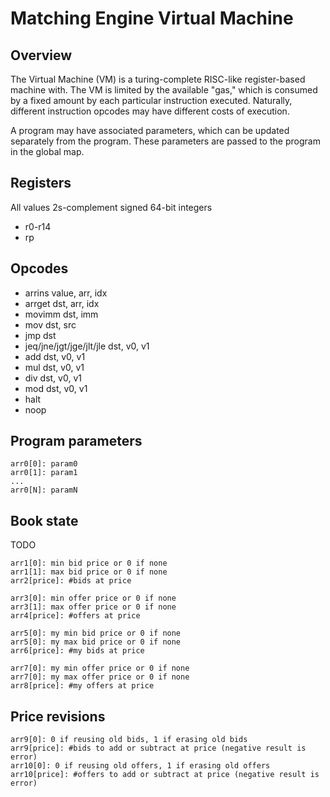# Matching Engine Virtual Machine

## Overview

The Virtual Machine (VM) is a turing-complete RISC-like register-based machine with.
The VM is limited by the available "gas," which is consumed by a fixed amount by each particular instruction executed.
Naturally, different instruction opcodes may have different costs of execution.

A program may have associated parameters, which can be updated separately from the program.
These parameters are passed to the program in the global map.

## Registers

All values 2s-complement signed 64-bit integers

- r0-r14
- rp

## Opcodes

- arrins value, arr, idx
- arrget dst, arr, idx
- movimm dst, imm
- mov dst, src
- jmp dst
- jeq/jne/jgt/jge/jlt/jle dst, v0, v1
- add dst, v0, v1
- mul dst, v0, v1
- div dst, v0, v1
- mod dst, v0, v1
- halt
- noop

## Program parameters

```{}
arr0[0]: param0
arr0[1]: param1
...
arr0[N]: paramN
```

## Book state

TODO

```{}
arr1[0]: min bid price or 0 if none
arr1[1]: max bid price or 0 if none
arr2[price]: #bids at price

arr3[0]: min offer price or 0 if none
arr3[1]: max offer price or 0 if none
arr4[price]: #offers at price

arr5[0]: my min bid price or 0 if none
arr5[0]: my max bid price or 0 if none
arr6[price]: #my bids at price

arr7[0]: my min offer price or 0 if none
arr7[0]: my max offer price or 0 if none
arr8[price]: #my offers at price
```

## Price revisions

```{}
arr9[0]: 0 if reusing old bids, 1 if erasing old bids
arr9[price]: #bids to add or subtract at price (negative result is error)
arr10[0]: 0 if reusing old offers, 1 if erasing old offers
arr10[price]: #offers to add or subtract at price (negative result is error)
```
